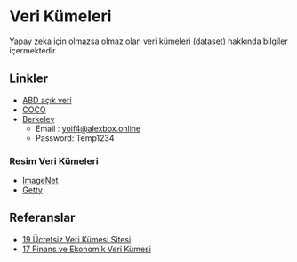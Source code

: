 # Veri Kümeleri

Yapay zeka için olmazsa olmaz olan veri kümeleri (dataset) hakkında bilgiler içermektedir.

## Linkler

* [ABD açık veri](https://www.data.gov/)
* [COCO](http://cocodataset.org/)
* [Berkeley](https://bdd-data.berkeley.edu/)
  * Email : yoif4@alexbox.online
  * Password: Temp1234

### Resim Veri Kümeleri

* [ImageNet](http://www.image-net.org/index)
* [Getty](https://www.gettyimages.com/)

## Referanslar

* [19 Ücretsiz Veri Kümesi Sitesi](https://www.springboard.com/blog/free-public-data-sets-data-science-project/)
* [17 Finans ve Ekonomik Veri Kümesi](https://gengo.ai/datasets/17-best-finance-economic-datasets-for-machine-learning/?utm_campaign=c&utm_medium=quora&utm_source=rei)